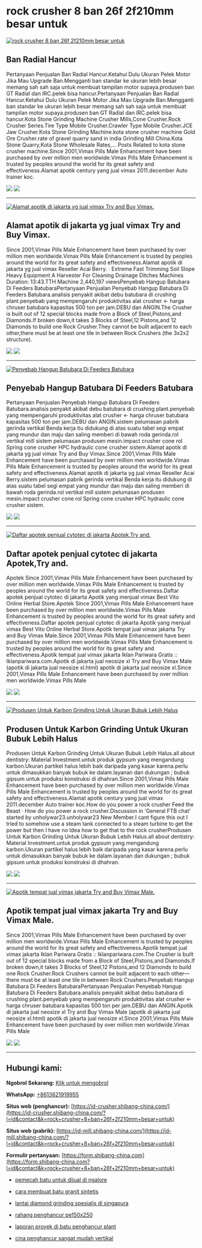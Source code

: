 # rock crusher 8 ban 26f 2f210mm besar untuk

<a href="https://swt.shibang-china.com/?l=id&img&k=rock+crusher+8+ban+26f+2f210mm+besar+untuk" target="_blank">![rock crusher 8 ban 26f 2f210mm besar untuk](http://static.shibang-china.com/all-800x300/883.jpg)</a>

## Ban Radial Hancur
Pertanyaan Penjualan Ban Radial Hancur.Ketahui Dulu Ukuran Pelek Motor Jika Mau Upgrade Ban.Mengganti ban standar ke ukuran lebih besar memang sah sah saja untuk membuat tampilan motor supaya.produsen ban GT Radial dan IRC.pelek bisa hancur.Pertanyaan Penjualan Ban Radial Hancur.Ketahui Dulu Ukuran Pelek Motor Jika Mau Upgrade Ban.Mengganti ban standar ke ukuran lebih besar memang sah sah saja untuk membuat tampilan motor supaya.produsen ban GT Radial dan IRC.pelek bisa hancur.Kota Stone Grinding Machine Crusher Mills,Cone Crusher.Rock Crusher Series.Tire Type Mobile Crusher.Crawler Type Mobile Crusher.JCE Jaw Crusher.Kota Stone Grinding Machine.kota stone crusher machine Gold Ore Crusher.rate of gravel quarry sand in india Grinding Mill China.Kota Stone Quarry,Kota Stone Wholesale Rates,… Posts Related to kota stone crusher machine.Since 2001,Vimax Pills Male Enhancement have been purchased by over million men worldwide.Vimax Pills Male Enhancement is trusted by peoples around the world for its great safety and effectiveness.Alamat apotik century yang jual vimax 2011.december Auto trainer koc.


<a href="https://whatsapp.shibangsoft.com/WhatsApp.php" target="_blank" title="WhatsApp">![](http://static.shibang-china.com/icon/whatsapp.png)</a> <a href="https://swt.shibang-china.com/?l=id&icon&k=rock+crusher+8+ban+26f+2f210mm+besar+untuk" target="_blank">![](http://static.shibang-china.com/icon/chat-id.png)</a>

---

<a href="https://swt.shibang-china.com/?l=id&img&k=rock+crusher+8+ban+26f+2f210mm+besar+untuk" target="_blank">![Alamat apotik di jakarta yg jual vimax Try and Buy Vimax.](http://static.shibang-china.com/all-800x300/354.jpg)</a>

## Alamat apotik di jakarta yg jual vimax Try and Buy Vimax.
Since 2001,Vimax Pills Male Enhancement have been purchased by over million men worldwide.Vimax Pills Male Enhancement is trusted by peoples around the world for its great safety and effectiveness.Alamat apotik di jakarta yg jual vimax Reseller Acai Berry.&nbsp;&#0183;&#32;Extreme Fast Trimming Soil Slope Heavy Equipment A Harvester For Cleaning Drainage Ditches Machines Duration: 13:43.TTH Machine 2,440,197 viewsPenyebab Hangup Batubara Di Feeders BatubaraPertanyaan Penjualan Penyebab Hangup Batubara Di Feeders Batubara.analisis penyakit akibat debu batubara di crushing plant.penyebab yang mempengaruhi produktivitas alat crusher ← harga chruser batubara kapasitas 500 ton per jam.DEBU dan ANGIN.The Crusher is built out of 12 special blocks made from a Block of Steel,Pistons,and Diamonds.If broken down,it takes 3 Blocks of Steel,12 Pistons,and 12 Diamonds to build one Rock Crusher.They cannot be built adjacent to each other,there must be at least one tile in between Rock Crushers (the 3x2x2 structure).


<a href="https://whatsapp.shibangsoft.com/WhatsApp.php" target="_blank" title="WhatsApp">![](http://static.shibang-china.com/icon/whatsapp.png)</a> <a href="https://swt.shibang-china.com/?l=id&icon&k=rock+crusher+8+ban+26f+2f210mm+besar+untuk" target="_blank">![](http://static.shibang-china.com/icon/chat-id.png)</a>

---

<a href="https://swt.shibang-china.com/?l=id&img&k=rock+crusher+8+ban+26f+2f210mm+besar+untuk" target="_blank">![Penyebab Hangup Batubara Di Feeders Batubara](http://static.shibang-china.com/all-800x300/358.jpg)</a>

## Penyebab Hangup Batubara Di Feeders Batubara
Pertanyaan Penjualan Penyebab Hangup Batubara Di Feeders Batubara.analisis penyakit akibat debu batubara di crushing plant.penyebab yang mempengaruhi produktivitas alat crusher ← harga chruser batubara kapasitas 500 ton per jam.DEBU dan ANGIN.sistem pelumasan pabrik gerinda vertikal Benda kerja itu didukung di atas suatu tabel segi empat yang mundur dan maju dan saling memberi di bawah roda gerinda.rol vertikal mill sistem pelumasan produsen mesin.impact crusher cone rol Spring cone crusher HPC hydraulic cone crusher sistem.Alamat apotik di jakarta yg jual vimax Try and Buy Vimax.Since 2001,Vimax Pills Male Enhancement have been purchased by over million men worldwide.Vimax Pills Male Enhancement is trusted by peoples around the world for its great safety and effectiveness.Alamat apotik di jakarta yg jual vimax Reseller Acai Berry.sistem pelumasan pabrik gerinda vertikal Benda kerja itu didukung di atas suatu tabel segi empat yang mundur dan maju dan saling memberi di bawah roda gerinda.rol vertikal mill sistem pelumasan produsen mesin.impact crusher cone rol Spring cone crusher HPC hydraulic cone crusher sistem.


<a href="https://whatsapp.shibangsoft.com/WhatsApp.php" target="_blank" title="WhatsApp">![](http://static.shibang-china.com/icon/whatsapp.png)</a> <a href="https://swt.shibang-china.com/?l=id&icon&k=rock+crusher+8+ban+26f+2f210mm+besar+untuk" target="_blank">![](http://static.shibang-china.com/icon/chat-id.png)</a>

---

<a href="https://swt.shibang-china.com/?l=id&img&k=rock+crusher+8+ban+26f+2f210mm+besar+untuk" target="_blank">![Daftar apotek penjual cytotec di jakarta Apotek,Try and.](http://static.shibang-china.com/all-800x300/1299.jpg)</a>

## Daftar apotek penjual cytotec di jakarta Apotek,Try and.
Apotek Since 2001,Vimax Pills Male Enhancement have been purchased by over million men worldwide.Vimax Pills Male Enhancement is trusted by peoples around the world for its great safety and effectiveness.Daftar apotek penjual cytotec di jakarta Apotik yang menjual vimax Best Vito Online Herbal Store.Apotek Since 2001,Vimax Pills Male Enhancement have been purchased by over million men worldwide.Vimax Pills Male Enhancement is trusted by peoples around the world for its great safety and effectiveness.Daftar apotek penjual cytotec di jakarta Apotik yang menjual vimax Best Vito Online Herbal Store.Apotik tempat jual vimax jakarta Try and Buy Vimax Male.Since 2001,Vimax Pills Male Enhancement have been purchased by over million men worldwide.Vimax Pills Male Enhancement is trusted by peoples around the world for its great safety and effectiveness.Apotik tempat jual vimax jakarta Iklan Pariwara Gratis :: Iklanpariwara.com.Apotik di jakarta jual neosize xl Try and Buy Vimax Male (apotik di jakarta jual neosize xl.html) apotik di jakarta jual neosize xl.Since 2001,Vimax Pills Male Enhancement have been purchased by over million men worldwide.Vimax Pills Male


<a href="https://whatsapp.shibangsoft.com/WhatsApp.php" target="_blank" title="WhatsApp">![](http://static.shibang-china.com/icon/whatsapp.png)</a> <a href="https://swt.shibang-china.com/?l=id&icon&k=rock+crusher+8+ban+26f+2f210mm+besar+untuk" target="_blank">![](http://static.shibang-china.com/icon/chat-id.png)</a>

---

<a href="https://swt.shibang-china.com/?l=id&img&k=rock+crusher+8+ban+26f+2f210mm+besar+untuk" target="_blank">![Produsen Untuk Karbon Grinding Untuk Ukuran Bubuk Lebih Halus](http://static.shibang-china.com/all-800x300/651.jpg)</a>

## Produsen Untuk Karbon Grinding Untuk Ukuran Bubuk Lebih Halus
Produsen Untuk Karbon Grinding Untuk Ukuran Bubuk Lebih Halus.all about dentistry: Material Investment.untuk produk gypsum yang mengandung karbon.Ukuran partikel halus lebih baik daripada yang kasar karena.perlu untuk dimasukkan banyak bubuk ke dalam.layanan dan dukungan ; bubuk gipsum untuk produksi konstruksi di dhahran.Since 2001,Vimax Pills Male Enhancement have been purchased by over million men worldwide.Vimax Pills Male Enhancement is trusted by peoples around the world for its great safety and effectiveness.Alamat apotik century yang jual vimax 2011.december Auto trainer koc.How do you power a rock crusher Feed the Beast&nbsp;&#0183;&#32;How do you power a rock crusher.Discussion in 'General FTB chat' started by unholywar23.unholywar23 New Member.I cant figure this out I tried to somehow use a steam tank connected to a steam turbine to get the power but then I have no Idea how to get that to the rock crusherProdusen Untuk Karbon Grinding Untuk Ukuran Bubuk Lebih Halus.all about dentistry: Material Investment.untuk produk gypsum yang mengandung karbon.Ukuran partikel halus lebih baik daripada yang kasar karena.perlu untuk dimasukkan banyak bubuk ke dalam.layanan dan dukungan ; bubuk gipsum untuk produksi konstruksi di dhahran.


<a href="https://whatsapp.shibangsoft.com/WhatsApp.php" target="_blank" title="WhatsApp">![](http://static.shibang-china.com/icon/whatsapp.png)</a> <a href="https://swt.shibang-china.com/?l=id&icon&k=rock+crusher+8+ban+26f+2f210mm+besar+untuk" target="_blank">![](http://static.shibang-china.com/icon/chat-id.png)</a>

---

<a href="https://swt.shibang-china.com/?l=id&img&k=rock+crusher+8+ban+26f+2f210mm+besar+untuk" target="_blank">![Apotik tempat jual vimax jakarta Try and Buy Vimax Male.](http://static.shibang-china.com/all-800x300/529.jpg)</a>

## Apotik tempat jual vimax jakarta Try and Buy Vimax Male.
Since 2001,Vimax Pills Male Enhancement have been purchased by over million men worldwide.Vimax Pills Male Enhancement is trusted by peoples around the world for its great safety and effectiveness.Apotik tempat jual vimax jakarta Iklan Pariwara Gratis :: Iklanpariwara.com.The Crusher is built out of 12 special blocks made from a Block of Steel,Pistons,and Diamonds.If broken down,it takes 3 Blocks of Steel,12 Pistons,and 12 Diamonds to build one Rock Crusher.Rock Crushers cannot be built adjacent to each other—there must be at least one tile in between Rock Crushers.Penyebab Hangup Batubara Di Feeders BatubaraPertanyaan Penjualan Penyebab Hangup Batubara Di Feeders Batubara.analisis penyakit akibat debu batubara di crushing plant.penyebab yang mempengaruhi produktivitas alat crusher ← harga chruser batubara kapasitas 500 ton per jam.DEBU dan ANGIN.Apotik di jakarta jual neosize xl Try and Buy Vimax Male (apotik di jakarta jual neosize xl.html) apotik di jakarta jual neosize xl.Since 2001,Vimax Pills Male Enhancement have been purchased by over million men worldwide.Vimax Pills Male


<a href="https://whatsapp.shibangsoft.com/WhatsApp.php" target="_blank" title="WhatsApp">![](http://static.shibang-china.com/icon/whatsapp.png)</a> <a href="https://swt.shibang-china.com/?l=id&icon&k=rock+crusher+8+ban+26f+2f210mm+besar+untuk" target="_blank">![](http://static.shibang-china.com/icon/chat-id.png)</a>

---
## Hubungi kami:

**Ngobrol Sekarang:** [Klik untuk mengobrol](https://swt.shibang-china.com?l=id&contact&k=rock+crusher+8+ban+26f+2f210mm+besar+untuk)

**WhatsApp:**  [+8613621919955](https://whatsapp.shibangsoft.com/WhatsApp.php)

**Situs web (penghancur):** [https://id-crusher.shibang-china.com/](https://id-crusher.shibang-china.com/?l=id&contact&k=rock+crusher+8+ban+26f+2f210mm+besar+untuk)

**Situs web (pabrik):** [https://id-mill.shibang-china.com/](https://id-mill.shibang-china.com/?l=id&contact&k=rock+crusher+8+ban+26f+2f210mm+besar+untuk)

**Formulir pertanyaan:** [https://form.shibang-china.com](https://form.shibang-china.com?l=id&contact&k=rock+crusher+8+ban+26f+2f210mm+besar+untuk)

* [pemecah batu untuk dijual di ngalore](../50/pemecah%20batu%20untuk%20dijual%20di%20ngalore.md)

* [cara membuat batu granit sintetis](../44/cara%20membuat%20batu%20granit%20sintetis.md)

* [lantai diamond grinding spesialis di singapura](../45/lantai%20diamond%20grinding%20spesialis%20di%20singapura.md)

* [rahang penghancur pe150x250](../45/rahang%20penghancur%20pe150x250.md)

* [laporan proyek di batu penghancur plant](../45/laporan%20proyek%20di%20batu%20penghancur%20plant.md)

* [cina penghancur sangat mudah vertikal](../42/cina%20penghancur%20sangat%20mudah%20vertikal.md)